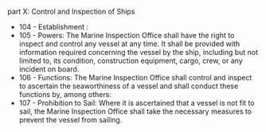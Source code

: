 part X: Control and Inspection of Ships

<ul>
			<li>104 - Establishment : <ul>
			</ul></li>			<li>105 - Powers: The Marine Inspection Office shall have the right to inspect and control any vessel at any time. It shall be provided with information required concerning the vessel by the ship, including but not limited to, its condition, construction equipment, cargo, crew, or any incident on board. <ul>
			</ul></li>			<li>106 - Functions: The Marine Inspection Office shall control and inspect to ascertain the seaworthiness of a vessel and shall conduct these functions by, among others: <ul>
			</ul></li>			<li>107 - Prohibition to Sail: Where it is ascertained that a vessel is not fit to sail, the Marine Inspection Office shall take the necessary measures to prevent the vessel from sailing. <ul>
			</ul></li></ul>